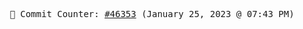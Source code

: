 <p align="center">
    <samp>
        📮 Commit Counter: <a href="https://github.com/Javascript-void0/Javascript-void0/commits/main">#46353</a> (January 25, 2023 @ 07:43 PM)
    </samp>
</p>